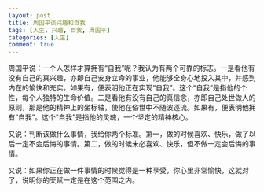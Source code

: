 ```yaml
---
layout: post
title: 周国平谈兴趣和自我
tags: [人生, 兴趣, 自我, 周国平]
categories: [人生]
comment: true
---
```


周国平说：一个人怎样才算拥有“自我”呢？我认为有两个可靠的标志。一是看他有没有自己的真兴趣，亦即自己安身立命的事业，他能够全身心地投入其中，并感到内在的愉快和充实。如果有，便表明他正在实现“自我”。这个“自我”是指他的个性，每个人独特的生命价值。二是看他有没有自己的真信念，亦即自己处世做人的原则，那是他的精神上的坐标轴，使他在俗世中不随波逐流。如果有，便表明他拥有“自我”。这个“自我”是指他的灵魂，一个坚定的精神核心。

又说：判断该做什么事情，我给你两个标准。第一，做的时候喜欢、快乐，做了以后一定不会后悔的事情。第二，做的时候未必喜欢、快乐，但不做一定会后悔的事情。

又说：如果你正在做一件事情的时候觉得是一种享受，你心里非常愉快，这就对了，说明你的天赋一定是在这个范围之内。
